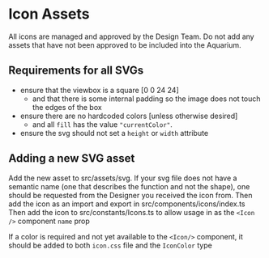 # Icon Assets

All icons are managed and approved by the Design Team. Do not add any assets that have not been approved to be included into the Aquarium.

## Requirements for all SVGs

- ensure that the viewbox is a square [0 0 24 24]
  - and that there is some internal padding so the image does not touch the edges of the box
- ensure there are no hardcoded colors [unless otherwise desired]
  - and all `fill` has the value `"currentColor"`.
- ensure the svg should not set a `height` or `width` attribute

## Adding a new SVG asset

Add the new asset to src/assets/svg. If your svg file does not have a semantic name (one that describes the function and not the shape), one should be requested from the Designer you received the icon from.
Then add the icon as an import and export in src/components/icons/index.ts
Then add the icon to src/constants/Icons.ts to allow usage in as the `<Icon />` component `name` prop

If a color is required and not yet available to the `<Icon/>` component, it should be added to both `icon.css` file and the `IconColor` type
